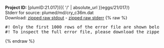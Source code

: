 **Project ID:** [plumID:21.017]({{ '/' | absolute_url }}eggs/21/017/)  
Stderr for source:  plumed/md/cry_c36m.dat   
Download: [zipped raw stdout](cry_c36m.dat.plumed_master.stdout.txt.zip) - [zipped raw stderr](cry_c36m.dat.plumed_master.stderr.txt.zip) 
{% raw %}
<pre>
#! Only the first 1000 rows of the error file are shown below
#! To inspect the full error file, please download the zipped raw stderr file above
</pre>
{% endraw %}
